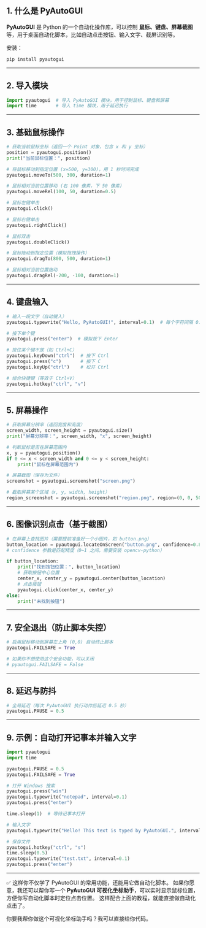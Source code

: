 ## 1. 什么是 PyAutoGUI

**PyAutoGUI** 是 Python 的一个自动化操作库，可以控制 **鼠标、键盘、屏幕截图** 等，用于桌面自动化脚本，比如自动点击按钮、输入文字、截屏识别等。

安装：

```bash
pip install pyautogui
```

---

## 2. 导入模块

```python
import pyautogui  # 导入 PyAutoGUI 模块，用于控制鼠标、键盘和屏幕
import time       # 导入 time 模块，用于延迟执行
```

---

## 3. 基础鼠标操作

```python
# 获取当前鼠标坐标（返回一个 Point 对象，包含 x 和 y 坐标）
position = pyautogui.position()
print("当前鼠标位置：", position)

# 将鼠标移动到指定位置 (x=500, y=300)，用 1 秒时间完成
pyautogui.moveTo(500, 300, duration=1)

# 鼠标相对当前位置移动 (右 100 像素，下 50 像素)
pyautogui.moveRel(100, 50, duration=0.5)

# 鼠标左键单击
pyautogui.click()

# 鼠标右键单击
pyautogui.rightClick()

# 鼠标双击
pyautogui.doubleClick()

# 鼠标拖动到指定位置（模拟拖拽操作）
pyautogui.dragTo(800, 500, duration=1)

# 鼠标相对当前位置拖动
pyautogui.dragRel(-200, -100, duration=1)
```

---

## 4. 键盘输入

```python
# 输入一段文字（自动键入）
pyautogui.typewrite("Hello, PyAutoGUI!", interval=0.1)  # 每个字符间隔 0.1 秒

# 按下单个键
pyautogui.press("enter")  # 模拟按下 Enter

# 按住某个键不放（如 Ctrl+C）
pyautogui.keyDown("ctrl")  # 按下 Ctrl
pyautogui.press("c")       # 按下 C
pyautogui.keyUp("ctrl")    # 松开 Ctrl

# 组合快捷键（等效于 Ctrl+V）
pyautogui.hotkey("ctrl", "v")
```

---

## 5. 屏幕操作

```python
# 获取屏幕分辨率（返回宽度和高度）
screen_width, screen_height = pyautogui.size()
print("屏幕分辨率：", screen_width, "x", screen_height)

# 判断鼠标是否在屏幕范围内
x, y = pyautogui.position()
if 0 <= x < screen_width and 0 <= y < screen_height:
    print("鼠标在屏幕范围内")

# 屏幕截图（保存为文件）
screenshot = pyautogui.screenshot("screen.png")

# 截取屏幕某个区域（x, y, width, height）
region_screenshot = pyautogui.screenshot("region.png", region=(0, 0, 500, 400))
```

---

## 6. 图像识别点击（基于截图）

```python
# 在屏幕上查找图片（需要提前准备好一个小图片，如 button.png）
button_location = pyautogui.locateOnScreen("button.png", confidence=0.8)  
# confidence 参数是匹配精度（0~1 之间，需要安装 opencv-python）

if button_location:
    print("找到按钮位置：", button_location)
    # 获取按钮中心位置
    center_x, center_y = pyautogui.center(button_location)
    # 点击按钮
    pyautogui.click(center_x, center_y)
else:
    print("未找到按钮")
```

---

## 7. 安全退出（防止脚本失控）

```python
# 启用鼠标移动到屏幕左上角 (0,0) 自动终止脚本
pyautogui.FAILSAFE = True

# 如果你不想使用这个安全功能，可以关闭
# pyautogui.FAILSAFE = False
```

---

## 8. 延迟与防抖

```python
# 全局延迟（每次 PyAutoGUI 执行动作后延迟 0.5 秒）
pyautogui.PAUSE = 0.5
```

---

## 9. 示例：自动打开记事本并输入文字

```python
import pyautogui
import time

pyautogui.PAUSE = 0.5
pyautogui.FAILSAFE = True

# 打开 Windows 搜索
pyautogui.press("win")
pyautogui.typewrite("notepad", interval=0.1)
pyautogui.press("enter")

time.sleep(1)  # 等待记事本打开

# 输入文字
pyautogui.typewrite("Hello! This text is typed by PyAutoGUI.", interval=0.05)

# 保存文件
pyautogui.hotkey("ctrl", "s")
time.sleep(0.5)
pyautogui.typewrite("test.txt", interval=0.1)
pyautogui.press("enter")
```

---

✅ 这样你不仅学了 PyAutoGUI 的常用功能，还能用它做自动化脚本。
如果你愿意，我还可以帮你写一个 **PyAutoGUI 可视化坐标助手**，可以实时显示鼠标位置，方便你写自动化脚本时定位点击位置。
这样配合上面的教程，就能直接做自动化点击了。

你要我帮你做这个可视化坐标助手吗？我可以直接给你代码。
